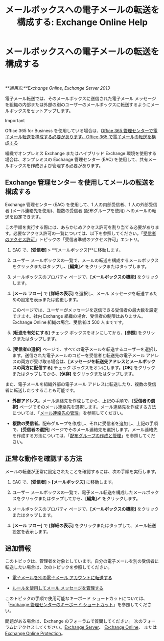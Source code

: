 ﻿---
title: 'メールボックスへの電子メールの転送を構成する: Exchange Online Help'
TOCTitle: メールボックスへの電子メールの転送を構成する
ms:assetid: c7a7afaf-577e-49d6-8cee-bb4c4a5d570b
ms:mtpsurl: https://technet.microsoft.com/ja-jp/library/Dd351134(v=EXCHG.150)
ms:contentKeyID: 50555870
ms.date: 05/22/2018
mtps_version: v=EXCHG.150
ms.translationtype: HT
---

# メールボックスへの電子メールの転送を構成する

 

_**適用先:**Exchange Online, Exchange Server 2013_

電子メール転送では、そのメールボックスに送信された電子メール メッセージを組織の内部または外部の別のユーザーのメールボックスに転送するようにメールボックスをセットアップします。


> [!IMPORTANT]
> Office 365 for Business を使用している場合は、<A href="https://go.microsoft.com/fwlink/p/?linkid=834774">Office 365 管理センターで電子メール転送を構成する必要があります。Office 365 で電子メールの転送を構成する</A>



組織でオンプレミス Exchange またはハイブリッド Exchange 環境を使用する場合は、オンプレミスの Exchange 管理センター (EAC) を使用して、共有メールボックスを作成および管理する必要があります。

## Exchange 管理センター を使用してメールの転送を構成する

Exchange 管理センター (EAC) を使用して、1 人の内部受信者、1 人の外部受信者 (メール連絡先を使用)、複数の受信者 (配布グループを使用) へのメールの転送を設定できます。

この手順を実行する際には、あらかじめアクセス許可を割り当てる必要があります。必要なアクセス許可の一覧については、以下を参照してください。「[受信者のアクセス許可](recipients-permissions-exchange-2013-help.md)」トピックの「受信者準備のアクセス許可」エントリ。

1.  EAC で、**\[受信者\]** \> **\[メールボックス\]**に移動します。

2.  ユーザー メールボックスの一覧で、メールの転送を構成するメールボックスをクリックまたはタップし、**\[編集\]**![編集アイコン](images/Bb124582.6f53ccb2-1f13-4c02-bea0-30690e6ea71d(EXCHG.150).gif "編集アイコン") をクリックまたはタップします。

3.  メールボックスのプロパティ ページで、**\[メールボックスの機能\]** をクリックします。

4.  **\[メール フロー\]** で **\[詳細の表示\]** を選択し、メール メッセージを転送するための設定を表示または変更します。
    
    このページでは、ユーザーがメッセージを送信できる受信者の最大数を設定できます。社内 Exchange 組織の場合、受信者の制限はありません。Exchange Online 組織の場合、受信者は 500 人までです。

5.  **\[転送を有効にする\]** チェック ボックスをオンにしてから、**\[参照\]** をクリックまたはタップします。

6.  **\[受信者の選択\]** ページで、すべての電子メールを転送するユーザーを選択します。送信された電子メールのコピーを受信者と転送先の電子メール アドレスの両方が受け取る場合は、**\[メッセージを転送先アドレスとメールボックスの両方に配信する\]** チェック ボックスをオンにします。**\[OK\]** をクリックまたはタップしてから、**\[保存\]** をクリックまたはタップします。

また、電子メールを組織外部の電子メール アドレスに転送したり、複数の受信者に転送したりすることも可能です。

  - **外部アドレス**。メール連絡先を作成してから、上記の手順で、**\[受信者の選択\]** ページでそのメール連絡先を選択します。メール連絡先を作成する方法については、「[メール連絡先の管理](manage-mail-contacts-exchange-2013-help.md)」を参照してください。

  - **複数の受信者**。配布グループを作成し、それに受信者を追加し、上記の手順で、**\[受信者の選択\]** ページでそのメール連絡先を選択します。メール連絡先を作成する方法については、「[配布グループの作成と管理](create-and-manage-distribution-groups-exchange-2013-help.md)」を参照してください。

## 正常な動作を確認する方法

メールの転送が正常に設定されたことを確認するには、次の手順を実行します。

1.  EAC で、**\[受信者\]** \> **\[メールボックス\]** に移動します。

2.  ユーザー メールボックスの一覧で、電子メール転送を構成したメールボックスをクリックまたはタップしてから、**\[編集\]**![編集アイコン](images/Bb124582.6f53ccb2-1f13-4c02-bea0-30690e6ea71d(EXCHG.150).gif "編集アイコン") をクリックします。

3.  メールボックスのプロパティ ページで、**\[メールボックスの機能\]** をクリックまたはタップします。

4.  **\[メール フロー\]** で **\[詳細の表示\]** をクリックまたはタップして、メール転送設定を表示します。

## 追加情報

このトピックは、管理者を対象としています。自分の電子メールを別の受信者に転送したい場合は、次のトピックを参照してください。

  - [電子メールを別の電子メール アカウントに転送する](https://go.microsoft.com/fwlink/p/?linkid=510866)

  - [ルールを使用してメール メッセージを管理する](https://go.microsoft.com/fwlink/p/?linkid=510869)

このトピックの手順で使用可能なキーボード ショートカットについては、「[Exchange 管理センターのキーボード ショートカット](keyboard-shortcuts-in-the-exchange-admin-center-exchange-online-protection-help.md)」を参照してください。

問題がある場合は、Exchange のフォーラムで質問してください。 次のフォーラムにアクセスしてください。[Exchange Server](https://go.microsoft.com/fwlink/p/?linkid=60612)、 [Exchange Online](https://go.microsoft.com/fwlink/p/?linkid=267542)、 または [Exchange Online Protection](https://go.microsoft.com/fwlink/p/?linkid=285351)。

